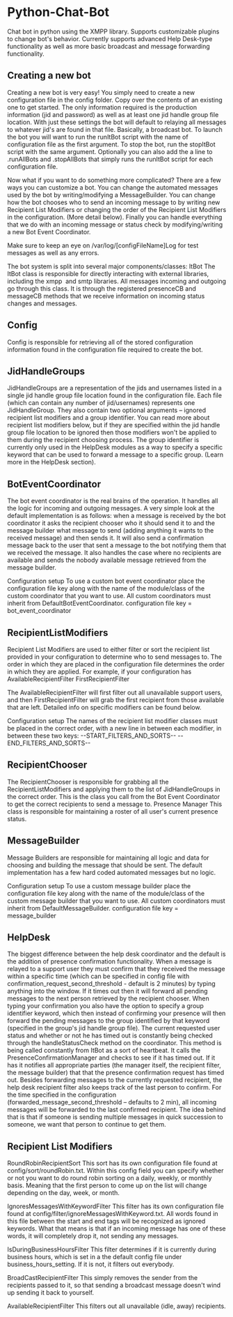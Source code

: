 Python-Chat-Bot
===============

Chat bot in python using the XMPP library. Supports customizable plugins to change bot's behavior. Currently supports advanced Help Desk-type functionality as well as more basic broadcast and message forwarding functionality.

Creating a new bot
------------------
Creating a new bot is very easy! You simply need to create a new configuration file in the config folder. Copy over the contents of an existing one to get started. The only information required is the production information (jid and password) as well as at least one jid handle group file location. With just these settings the bot will default to relaying all messages to whatever jid's are found in that file. Basically, a broadcast bot. 
To launch the bot you will want to run the runItBot script with the name of configuration file as the first argument. To stop the bot, run the stopItBot script with the same argument. Optionally you can also add the a line to .runAllBots and .stopAllBots that simply runs the runItBot script for each configuration file.

Now what if you want to do something more complicated? There are a few ways you can customize a bot. You can change the automated messages used by the bot by writing/modifying a MessageBuilder. You can change how the bot chooses who to send an incoming message to by writing new Recipient List Modifiers or changing the order of the Recipient List Modifiers in the configuration. (More detail below). Finally you can handle everything that we do with an incoming message or status check by modifying/writing a new Bot Event Coordinator.

Make sure to keep an eye on /var/log/[configFileName]Log for test messages as well as any errors.

The bot system is split into several major components/classes:
ItBot
The ItBot class is responsible for directly interacting with external libraries, including the xmpp  and smtp libraries. All messages incoming and outgoing go through this class. It is through the registered presenceCB and messageCB methods that we receive information on incoming status changes and messages.

Config
------------------
Config is responsible for retrieving all of the stored configuration information found in the configuration file required to create the bot.

JidHandleGroups
------------------
JidHandleGroups are a representation of the jids and usernames listed in a single jid handle group file location found in the configuration file. Each file (which can contain any number of jid/usernames) represents one JidHandleGroup. They also contain two optional arguments – ignored recipient list modifiers and a group identifier. You can read more about recipient list modifiers below, but if they are specified within the jid handle group file location to be ignored then those modifiers won't be applied to them during the recipient choosing process. The group identifier is currently only used in the HelpDesk modules as a way to specify a specific keyword that can be used to forward a message to a specific group. (Learn more in the HelpDesk section).

BotEventCoordinator
------------------
The bot event coordinator is the real brains of the operation. It handles all the logic for incoming and outgoing messages. A very simple look at the default implementation is as follows: when a message is received by the bot coordinator it asks the recipient chooser who it should send it to and the message builder what message to send (adding anything it wants to the received message) and then sends it. It will also send a confirmation message back to the user that sent a message to the bot notifying them that we received the message. It also handles the case where no recipients are available and sends the nobody available message retrieved from the message builder.

Configuration setup
To use a custom bot event coordinator place the configuration file key along with the name of the module/class of the custom coordinator that you want to use. All custom coordinators must inherit from  DefaultBotEventCoordinator.
configuration file key = bot_event_coordinator

RecipientListModifiers
-----------------------
Recipient List Modifiers are used to either filter or sort the recipient list provided in your configuration to determine who to send messages to. The order in which they are placed in the configuration file determines the order in which they are applied. For example, if your configuration has
AvailableRecipientFilter
FirstRecipientFilter

The AvailableRecipientFilter will first filter out all unavailable support users, and then FirstRecipientFilter will grab the first recipient from those available that are left.
Detailed info on specific modifiers can be found below.

Configuration setup
The names of the recipient list modifier classes must be placed in the correct order, with a new line in between each modifier, in between these two keys:
--START_FILTERS_AND_SORTS--
--END_FILTERS_AND_SORTS--

RecipientChooser
------------------
The RecipientChooser is responsible for grabbing all the RecipientListModifiers and applying them to the list of JidHandleGroups in the correct order. This is the class you call from the Bot Event Coordinator to get the correct recipients to send a message to.
Presence Manager
This class is responsible for maintaining a roster of all user's current presence status.

MessageBuilder
------------------
Message Builders are responsible for maintaining all logic and data for choosing and building the message that should be sent. The default implementation has a few hard coded automated messages but no logic. 

Configuration setup
To use a custom message builder place the configuration file key along with the name of the module/class of the custom message builder that you want to use. All custom coordinators must inherit from DefaultMessageBuilder.
configuration file key = message_builder

HelpDesk
------------------
The biggest difference between the help desk coordinator and the default is the addition of presence confirmation functionality. When a message is relayed to a support user they must confirm that they received the message within a specific time (which can be specified in config file  with confirmation_request_second_threshold - default is 2 minutes) by typing anything into the window. If it times out then it will forward all pending messages to the next person retrieved by the recipient chooser. When typing your confirmation you also have the option to specify a group identifier keyword, which then instead of confirming your presence will then forward the pending messages to the group identified by that keyword (specified in the group's jid handle group file).
The current requested user status and whether or not he has timed out is constantly being checked through the handleStatusCheck method on the coordinator. This method is being called constantly from ItBot as a sort of heartbeat. It calls the PresenceConfirmationManager and checks to see if it has timed out. If it has it notifies all appropriate parties (the manager itself, the recipient filter, the message builder) that that the presence confirmation request has timed out.
Besides forwarding messages to the currently requested recipient, the help desk recipient filter also keeps track of the last person to confirm. For the time specified in the configuration (forwarded_message_second_threshold – defaults to 2 min), all incoming messages will be forwarded to the last confirmed recipient. The idea behind that is that if someone is sending multiple messages in quick succession to someone, we want that person to continue to get them.

Recipient List Modifiers
-------------------------

RoundRobinRecipientSort
This sort has its own configuration file found at config/sort/roundRobin.txt. Within this config field you can specify whether or not you want to do round robin sorting on a daily, weekly, or monthly basis. Meaning that the first person to come up on the list will change depending on the day, week, or month.

IgnoresMessagesWithKeywordFilter
This filter has its own configuration file found at config/filter/ignoreMessagesWithKeyword.txt.
All words found in this file between the start and end tags will be recognized as ignored keywords. What that means is that if an incoming message has one of these words, it will completely drop it, not sending any messages.

IsDuringBusinessHoursFilter
This filter determines if it is currently during business hours, which is set in a the default config file under business_hours_setting. If it is not, it filters out everybody.

BroadCastRecipientFilter
This simply removes the sender from the recipients passed to it, so that sending a broadcast message doesn't wind up sending it back to yourself.

AvailableRecipientFilter
This filters out all unavailable (idle, away) recipients.
